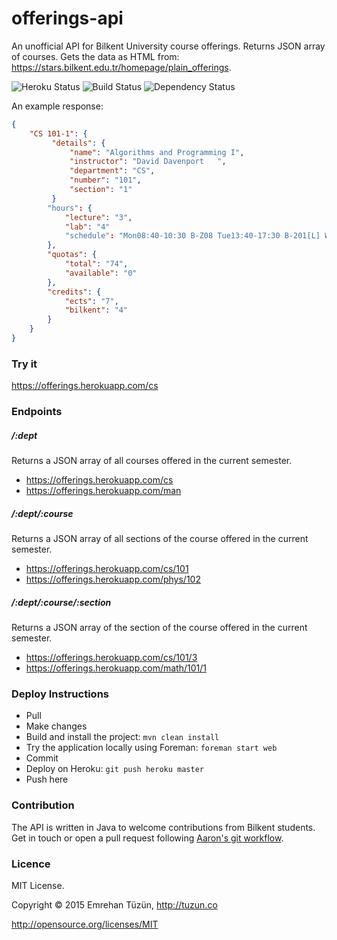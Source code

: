 # offerings-api
An unofficial API for Bilkent University course offerings. Returns JSON array of courses. Gets the data as HTML from: https://stars.bilkent.edu.tr/homepage/plain_offerings.

![Heroku Status](http://heroku-badge.herokuapp.com/?app=offerings&root=cs&style=flat)
![Build Status](https://api.travis-ci.org/emrehan/offerings-api.png)
![Dependency Status](https://www.versioneye.com/user/projects/553502477f43bc60fe000002/badge.svg?style=flat)


An example response:
```json
{
    "CS 101-1": {
         "details": {
             "name": "Algorithms and Programming I",
             "instructor": "David Davenport   ",
             "department": "CS",
             "number": "101",
             "section": "1"
         }
        "hours": {
            "lecture": "3",
            "lab": "4"
            "schedule": "Mon08:40-10:30 B-Z08 Tue13:40-17:30 B-201[L] Wed10:40-11:30 B-Z08 Wed11:40-12:30 B-Z08[S]",
        },
        "quotas": {
            "total": "74",
            "available": "0"
        },
        "credits": {
            "ects": "7",
            "bilkent": "4"
        }
    }
}
```


### Try it
https://offerings.herokuapp.com/cs

### Endpoints
##### /:dept
Returns a JSON array of all courses offered in the current semester. 

* https://offerings.herokuapp.com/cs
* https://offerings.herokuapp.com/man

##### /:dept/:course
Returns a JSON array of all sections of the course offered in the current semester. 

* https://offerings.herokuapp.com/cs/101
* https://offerings.herokuapp.com/phys/102

##### /:dept/:course/:section
Returns a JSON array of the section of the course offered in the current semester. 

* https://offerings.herokuapp.com/cs/101/3
* https://offerings.herokuapp.com/math/101/1


### Deploy Instructions
* Pull
* Make changes
* Build and install the project: `mvn clean install`
* Try the application locally using Foreman: `foreman start web`
* Commit
* Deploy on Heroku: `git push heroku master`
* Push here


### Contribution
The API is written in Java to welcome contributions from Bilkent students. Get in touch or open a pull request following [Aaron's git workflow](https://github.com/asmeurer/git-workflow).


### Licence
MIT License.

Copyright © 2015 Emrehan Tüzün, http://tuzun.co

http://opensource.org/licenses/MIT
